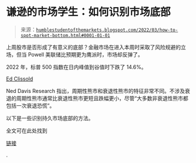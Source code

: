 <!--yml

category: 未分类

日期：2024-05-18 01:46:38

-->

# 谦逊的市场学生：如何识别市场底部

> 来源：[`humblestudentofthemarkets.blogspot.com/2022/03/how-to-spot-market-bottom.html#0001-01-01`](https://humblestudentofthemarkets.blogspot.com/2022/03/how-to-spot-market-bottom.html#0001-01-01)

上周股市是否形成了有意义的底部？金融市场在进入本周时采取了风险规避的立场，但当 Powell 美联储比预期更为鹰派时，市场却反弹了。

2022 年，标普 500 指数在日内峰值到谷值时下跌了 14.6%。

[Ed Clissold](https://twitter.com/edclissold/status/1503459944934391814)

Ned Davis Research 指出，周期性熊市和衰退性熊市的特征非常不同。不涉及衰退的周期性熊市通常比衰退性熊市更短且跌幅更小，尽管“大多数非衰退性熊市都包括一次衰退恐慌”。

以下是一些识别持久市场底部的方法。

全文可在此处找到

[链接](https://humblestudentofthemarkets.com/2022/03/19/how-to-spot-a-market-bottom/)

.
